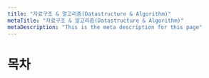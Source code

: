 ```yaml
---
title: "자료구조 & 알고리즘(Datastructure & Algorithm)"
metaTitle: "자료구조 & 알고리즘(Datastructure & Algorithm)"
metaDescription: "This is the meta description for this page"
---
```


# 목차